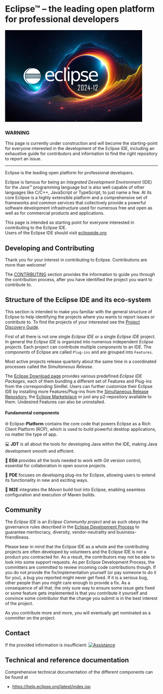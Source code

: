 # Eclipse™ – the leading open platform for professional developers

![splash](https://raw.githubusercontent.com/eclipse-platform/eclipse.platform/master/platform/org.eclipse.platform/splash.png)

### WARNING
This page is currently under construction and will become the starting-point for everyone interested in the development of the Eclipse IDE,
including an exhaustive guide for contributors and information to find the right repository to report an issue.

---

Eclipse is the leading open platform for professional developers.

Eclipse is famous for being an _Integrated Development Environment_ (IDE) for the _Java_™ programming language but is also well capable of other languages like C/C++, JavaScript or TypeScript, to just name a few.
At its core Eclipse is a highly extensible platform and a comprehensive set of frameworks and common services that collectively provide a powerful software development infrastructure used for numerous free and open as well as for commercial products and applications.

This page is intended as starting point for everyone interested in contributing to the Eclipse IDE.
<br>
Users of the Eclipse IDE should visit [eclipseide.org](https://eclipseide.org)

## Developing and Contributing

Thank you for your interest in contributing to Eclipse. Contributions are more than welcome!

The [CONTRIBUTING](../CONTRIBUTING.md) section provides the information to guide you through the contribution process, after you have identified the project you want to contribute to.

## Structure of the Eclipse IDE and its eco-system

This section is intended to make you familiar with the general structure of Eclipse to help identifying the projects where you wants to report issues or contribute to.
To find the projects of your interested see the [Project Discovery Guide](../projects.md).

First of all there is not one single _Eclipse IDE_ or a single _Eclipse IDE_ project.
In general the _Eclipse IDE_ is organized into numerous independent _Eclipse projects_.
Each project can contribute multiple _components_ to an IDE.
The _components_ of Eclipse are called `Plug-ins` and are grouped into `Features`.

Most active projects release quarterly about the same time in a coordinated processes called the _Simultaneous Release_.

The [Eclipse Download page](https://www.eclipse.org/downloads/packages/) provides various predefined _Eclipse IDE Packages_, each of them bundling a different set of Features and Plug-ins from the corresponding SimRel.
Users can further customize their Eclipse IDE by installing more Features/Plug-ins from the [Simultaneous Release Repository](https://download.eclipse.org/releases/), the [Eclipse Marketplace](https://marketplace.eclipse.org/) or just any p2-repository available to them.
Undesired Features can also be uninstalled.

#### Fundamental components

:globe_with_meridians: Eclipse-**Platform** contains the core code that powers Eclipse as a Rich Client Platform (RCP), which is used to build powerful desktop applications, no matter the type of app.

:computer: **JDT** is all about the tools for developing Java within the IDE, making Java development smooth and efficient. 

:arrows_counterclockwise: **EGit** provides all the tools needed to work with Git version control, essential for collaboration in open source projects. 

:electric_plug: **PDE** focuses on developing plug-ins for Eclipse, allowing users to extend its functionality in new and exciting ways. 

:hammer: **M2E** integrates the _Maven_ build tool into Eclipse, enabling seamless configuration and execution of Maven builds.

## Community

The _Eclipse IDE_ is an _Eclipse Community project_ and as such obeys the governance rules described in the [Eclipse Development Process](https://www.eclipse.org/projects/dev_process/) to guarantee meritocracy, diversity, vendor-neutrality and business-friendliness.

Please bear in mind that the Eclipse IDE as a whole and the contributing projects are often developed by volunteers and the Eclipse IDE is not a product you contracted for.
As a result, the contributors may not be able to look into some support requests.
As per Eclipse Development Process, the committers are committed to review incoming code contributions though.
If you do not provide the fix/implementation yourself (or pay someone to do it for you), a bug you reported might never get fixed.
If it is a serious bug, other people than you might care enough to provide a fix.
As a consequence of all that, the only sure way to ensure some issue gets fixed or some feature gets implemented is that you contribute it yourself and convince some contributor that the change you submit is in the best interest of the project.

As you contribute more and more, you will eventually get nominated as a committer on the project.

## Contact

If the provided information is insufficient: [![Assistance](https://img.shields.io/badge/Ask_for_assistance-red?style=for-the-badge&logo=eclipseide)](../help.md)

## Technical and reference documentation

Comprehensive technical documentation of the different components can be found at
- https://help.eclipse.org/latest/index.jsp
